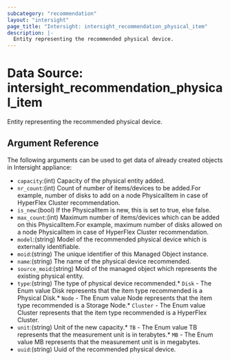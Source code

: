 ```yaml
---
subcategory: "recommendation"
layout: "intersight"
page_title: "Intersight: intersight_recommendation_physical_item"
description: |-
  Entity representing the recommended physical device.
---
```


# Data Source: intersight_recommendation_physical_item
Entity representing the recommended physical device.
## Argument Reference
The following arguments can be used to get data of already created objects in Intersight appliance:
* `capacity`:(int) Capacity of the physical entity added. 
* `nr_count`:(int) Count of number of items/devices to be added.For example, number of disks to add on a node PhysicalItem in case of HyperFlex Cluster recommendation. 
* `is_new`:(bool) If the PhysicalItem is new, this is set to true, else false. 
* `max_count`:(int) Maximum number of items/devices which can be added on this PhysicalItem.For example, maximum number of disks allowed on a node PhysicalItem in case of HyperFlex Cluster recommendation. 
* `model`:(string) Model of the recommended physical device which is externally identifiable. 
* `moid`:(string) The unique identifier of this Managed Object instance. 
* `name`:(string) The name of the physical device recommended. 
* `source_moid`:(string) Moid of the managed object which represents the existing physical entity. 
* `type`:(string) The type of physical device recommended.* `Disk` - The Enum value Disk represents that the item type recommended is a Physical Disk.* `Node` - The Enum value Node represents that the item type recommended is a Storage Node.* `Cluster` - The Enum value Cluster represents that the item type recommended is a HyperFlex Cluster. 
* `unit`:(string) Unit of the new capacity.* `TB` - The Enum value TB represents that the measurement unit is in terabytes.* `MB` - The Enum value MB represents that the measurement unit is in megabytes. 
* `uuid`:(string) Uuid of the recommended physical device. 
